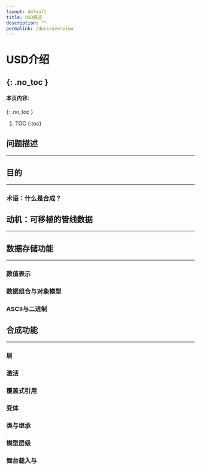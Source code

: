 ```yaml
---
layout: default
title: USD概述
description: ""
permalink: /docs/overview
---
```


# USD介绍
{: .no_toc }
---


#### 本页内容:
{: .no_toc }
1. TOC
{:toc}

## 问题描述
---

## 目的
---

### 术语：什么是合成？

## 动机：可移植的管线数据
---

## 数据存储功能
---

### 数值表示

### 数据组合与对象模型

### ASCII与二进制

## 合成功能
---

### 层
### 激活
### 覆盖式引用
### 变体
### 类与继承
### 模型层级
### 舞台载入与